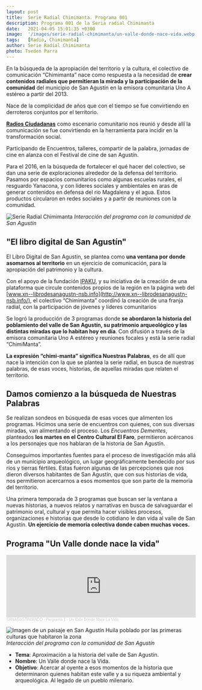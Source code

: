```yaml
---
layout: post
title:  Serie Radial Chimimanta. Programa 001
description: Programa 001 de la Seria radial Chimimanta
date:   2021-04-05 15:01:35 +0300
image:  '/images/serie-radial-chimimanta/un-valle-donde-nace-vida.webp'
tags:   [Radio, Chimimanta]
author: Serie Radial Chimimanta
photo: Tseden Parra
---
```

En la búsqueda de la apropiación del territorio y la cultura, el colectivo de comunicación “Chimimanta” nace como respuesta a la necesidad de **crear contenidos radiales que permitieran la mirada y la participación de la comunidad** del municipio de San Agustín en la emisora comunitaria Uno A estéreo a partir del 2013.

Nace de la complicidad de años que con el tiempo se fue convirtiendo en derroteros conjuntos por el territorio.

[**Radios Ciudadanas**](https://www.comminit.com/la/content/radios-ciudadanas-espacios-para-la-democracia) como escenario comunitario nos reunió y desde allí la comunicación se fue convirtiendo en la herramienta para incidir en la transformación social.

Participando de Encuentros, talleres, compartir de la palabra, jornadas de cine en alanza con el Festival de cine de san Agustín.

Para el 2016, en la búsqueda de fortalecer el qué hacer del colectivo, se dan una serie de exploraciones alrededor de la defensa del territorio. Pasamos por espacios comunitarios como algunas escuelas rurales, el resguardo Yanacona, y con líderes sociales y ambientales en aras de generar contenidos en defensa del rio Magdalena y el agua. Estos productos circularon en redes sociales y a partir de reuniones con la comunidad.

![Serie Radial Chimimanta]({{site.baseurl}}/images/serie-radial-chimimanta/chimimanta-mezcla.webp "Serie radial comunitaria Chimimanta")
*Interacción del programa con la comunidad de San Agustín*

## "El libro digital de San Agustín"

El Libro Digital de San Agustín, se plantea como **una ventana por donde asomarnos al territorio** en un ejercicio de comunicación, para la apropiación del patrimonio y la cultura.

Con el apoyo de la fundación [IPAKU](https://ipaku.co), y su iniciativa de la creación de una plataforma que circule contenidos propios de la región en la página web del [www.xn--librodesanagustn-nsb.info](http://www.xn--librodesanagustn-nsb.info/), el colectivo “Chimimanta” coordinó la creación de una franja radial, con la participación de jóvenes y líderes comunitarios

Se logró la producción de 3 programas donde **se abordaron la historia del poblamiento del valle de San Agustín, su patrimonio arqueológico y las distintas miradas que lo habitan hoy en día**. Con difusión a través de la emisora comunitaria Uno A estéreo y reuniones focales y está la serie radial “ChimiManta”.

**La expresión “chimi-manta” significa Nuestras Palabras**, es de allí que nace la intención con la que se plantea la serie radial, en busca de nuestras palabras, de esas voces, historias, de aquellas miradas que relaten el territorio.

## Damos comienzo a la búsqueda de Nuestras Palabras

Se realizan sondeos en búsqueda de esas voces que alimenten los programas. Hicimos una serie de encuentros con quienes, con sus diversas miradas, van alimentando el proceso. Los *Encuentros Dementes*, planteados **los martes en el Centro Cultural El Faro**, permitieron acércanos a los personajes que nos hablaran de la historia de San Agustín.

Conseguimos importantes fuentes para el proceso de investigación más allá de un municipio arqueológico, un lugar geográficamente bendecido por sus ríos y tierras fértiles. Estas fueron algunas de las percepciones que nos dieron diversos habitantes de San Agustín, que con sus historias de vida, nos permitieron acercarnos a esos momentos que son parte de la memoria del territorio.

Una primera temporada de 3 programas que buscan ser la ventana a nuevas historias, a nuevos relatos y narrativas en busca de salvaguardar el patrimonio oral, cultural y que permita hacer visibles procesos, organizaciones e historias que desde lo cotidiano le dan vida al valle de San Agustín. **Un ejercicio de memoria colectiva donde caben muchas voces.**

## Programa "Un Valle donde nace la vida"

<iframe width="100%" height="166" scrolling="no" frameborder="no" allow="autoplay" src="https://w.soundcloud.com/player/?url=https%3A//api.soundcloud.com/tracks/225136753&color=%23ff5500&auto_play=false&hide_related=false&show_comments=true&show_user=true&show_reposts=false&show_teaser=true"></iframe><div style="font-size: 10px; color: #cccccc;line-break: anywhere;word-break: normal;overflow: hidden;white-space: nowrap;text-overflow: ellipsis; font-family: Interstate,Lucida Grande,Lucida Sans Unicode,Lucida Sans,Garuda,Verdana,Tahoma,sans-serif;font-weight: 100;"><a href="https://soundcloud.com/sanagustiniando" title="SANAGUSTINIANDO" target="_blank" style="color: #cccccc; text-decoration: none;">SANAGUSTINIANDO</a> · <a href="https://soundcloud.com/sanagustiniando/programa-1-un-valle-donde-nace-la-vida" title="Programa 1 - Un Valle Donde Nace La Vida" target="_blank" style="color: #cccccc; text-decoration: none;">Programa 1 - Un Valle Donde Nace La Vida</a></div>

![Imagen de un paisaje en San Agustín Huila poblado por las primeras culturas que habitaron la zona]({{site.baseurl}}/images/serie-radial-chimimanta/un-valle-donde-nace-vida.webp "Serie radial comunitaria Chimimanta - Programa 001")
*Interacción del programa con la comunidad de San Agustín*

* **Tema**: Aproximación a la historia del valle de San Agustín.
* **Nombre**: Un Valle donde nace la Vida.
* **Objetivo**: Acercar al oyente a esos momentos de la historia que determinaron quienes habitan este valle y a su riqueza ambiental y arqueológica. Al legado de un pueblo milenario.
